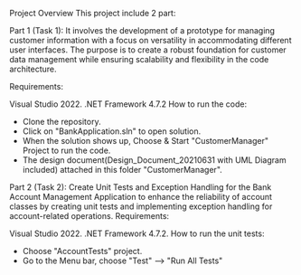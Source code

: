 Project Overview This project include 2 part:

Part 1 (Task 1): It involves the development of a prototype for managing customer information with a focus on versatility in accommodating different user interfaces. The purpose is to create a robust foundation for customer data management while ensuring scalability and flexibility in the code architecture.

Requirements:

Visual Studio 2022.
.NET Framework 4.7.2
How to run the code:

- Clone the repository.
- Click on "BankApplication.sln" to open solution.
- When the solution shows up, Choose & Start "CustomerManager" Project to run the code.
- The design document(Design_Document_20210631 with UML Diagram included) attached in this folder "CustomerManager".

Part 2 (Task 2): Create Unit Tests and Exception Handling for the Bank Account Management Application to enhance the reliability of account classes by creating unit tests and implementing exception handling for account-related operations. Requirements:

Visual Studio 2022.
.NET Framework 4.7.2.
How to run the unit tests:
- Choose "AccountTests" project.
- Go to the Menu bar, choose "Test" --> "Run All Tests"


